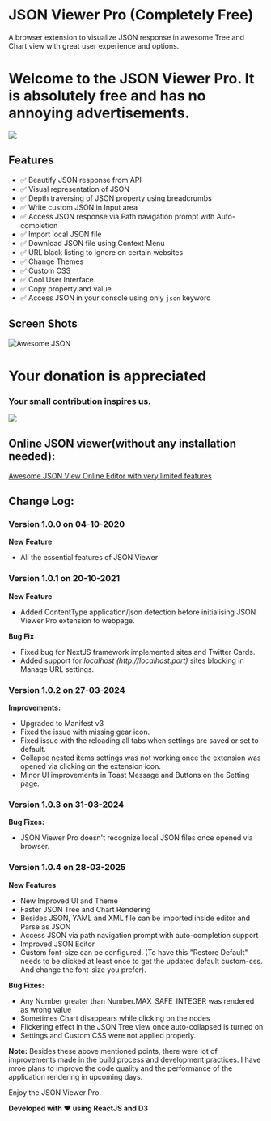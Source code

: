 # JSON Viewer Pro (Completely Free)

A browser extension to visualize JSON response in awesome Tree and Chart view with great user experience and options.

# Welcome to the JSON Viewer Pro. It is absolutely free and has no annoying advertisements.

[![](https://raw.githubusercontent.com/rbrahul/Awesome-JSON-Viewer/master/chrome-web-store.png)](https://chrome.google.com/webstore/detail/json-viewer-pro/eifflpmocdbdmepbjaopkkhbfmdgijcc)

## Features

-   ✅ Beautify JSON response from API
-   ✅ Visual representation of JSON
-   ✅ Depth traversing of JSON property using breadcrumbs
-   ✅ Write custom JSON in Input area
-   ✅ Access JSON response via Path navigation prompt with Auto-completion
-   ✅ Import local JSON file
-   ✅ Download JSON file using Context Menu
-   ✅ URL black listing to ignore on certain websites
-   ✅ Change Themes
-   ✅ Custom CSS
-   ✅ Cool User Interface.
-   ✅ Copy property and value
-   ✅ Access JSON in your console using only `json` keyword

## Screen Shots

![Awesome JSON](https://raw.githubusercontent.com/rbrahul/Awesome-JSON/master/awesome-json-slideshow.gif 'Awesome JSON an awesome Chrome extension to assist development')

# Your donation is appreciated

### Your small contribution inspires us.

[![](https://www.paypalobjects.com/en_US/DK/i/btn/btn_donateCC_LG.gif)](https://www.paypal.com/donate?hosted_button_id=VQLQGCRJAAF3L)

## Online JSON viewer(without any installation needed):

[Awesome JSON View Online Editor with very limited features](https://rbrahul.github.io/Awesome-JSON-Viewer/# 'Awesome JSON Viewer')

## Change Log:

### Version 1.0.0 on 04-10-2020

**New Feature**

-   All the essential features of JSON Viewer

### Version 1.0.1 on 20-10-2021

**New Feature**

-   Added ContentType application/json detection before initialising JSON Viewer Pro extension to webpage.

**Bug Fix**

-   Fixed bug for NextJS framework implemented sites and Twitter Cards.
-   Added support for _localhost (http://localhost:port)_ sites blocking in Manage URL settings.

### Version 1.0.2 on 27-03-2024

**Improvements:**

-   Upgraded to Manifest v3
-   Fixed the issue with missing gear icon.
-   Fixed issue with the reloading all tabs when settings are saved or set to default.
-   Collapse nested items settings was not working once the extension was opened via clicking on the extension icon.
-   Minor UI improvements in Toast Message and Buttons on the Setting page.

### Version 1.0.3 on 31-03-2024

**Bug Fixes:**

-   JSON Viewer Pro doesn't recognize local JSON files once opened via browser.

### Version 1.0.4 on 28-03-2025

**New Features**

-   New Improved UI and Theme
-   Faster JSON Tree and Chart Rendering
-   Besides JSON, YAML and XML file can be imported inside editor and Parse as JSON
-   Access JSON via path navigation prompt with auto-completion support
-   Improved JSON Editor
-   Custom font-size can be configured. (To have this "Restore Default" needs to be clicked at least once to get the updated default custom-css. And change the font-size you prefer).

**Bug Fixes:**

-   Any Number greater than Number.MAX_SAFE_INTEGER was rendered as wrong value
-   Sometimes Chart disappears while clicking on the nodes
-   Flickering effect in the JSON Tree view once auto-collapsed is turned on
-   Settings and Custom CSS were not applied properly.

**Note:**
Besides these above mentioned points, there were lot of improvements made in the build process and development practices. I have mroe plans to improve the code quality and the performance of the application rendering in upcoming days.

Enjoy the JSON Viewer Pro.

**Developed with ♥ using ReactJS and D3**
